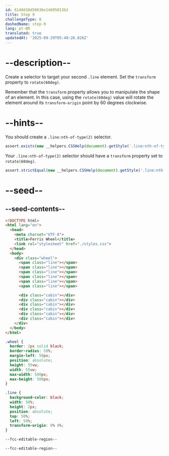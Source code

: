 ```yaml
---
id: 6140d10d50636e14695013b2
title: Step 9
challengeType: 0
dashedName: step-9
lang: pt-BR
translated: true
updatedAt: '2025-09-29T05:49:26.826Z'
---
```


# --description--

Create a selector to target your second `.line` element. Set the `transform` property to `rotate(60deg)`.

Remember that the `transform` property allows you to manipulate the shape of an element. In this case, using the `rotate(60deg)` value will rotate the element around its `transform-origin` point by 60 degrees clockwise.

# --hints--

You should create a `.line:nth-of-type(2)` selector.

```js
assert.exists(new __helpers.CSSHelp(document).getStyle('.line:nth-of-type(2)'));
```

Your `.line:nth-of-type(2)` selector should have a `transform` property set to `rotate(60deg)`.

```js
assert.strictEqual(new __helpers.CSSHelp(document).getStyle('.line:nth-of-type(2)')?.transform, 'rotate(60deg)');
```

# --seed--

## --seed-contents--

```html
<!DOCTYPE html>
<html lang="en">
  <head>
    <meta charset="UTF-8">
    <title>Ferris Wheel</title>
    <link rel="stylesheet" href="./styles.css">
  </head>
  <body>
    <div class="wheel">
      <span class="line"></span>
      <span class="line"></span>
      <span class="line"></span>
      <span class="line"></span>
      <span class="line"></span>
      <span class="line"></span>

      <div class="cabin"></div>
      <div class="cabin"></div>
      <div class="cabin"></div>
      <div class="cabin"></div>
      <div class="cabin"></div>
      <div class="cabin"></div>
    </div>
  </body>
</html>
```

```css
.wheel {
  border: 2px solid black;
  border-radius: 50%;
  margin-left: 50px;
  position: absolute;
  height: 55vw;
  width: 55vw;
  max-width: 500px;
  max-height: 500px;
}

.line {
  background-color: black;
  width: 50%;
  height: 2px;
  position: absolute;
  top: 50%;
  left: 50%;
  transform-origin: 0% 0%;
}

--fcc-editable-region--

--fcc-editable-region--
```
